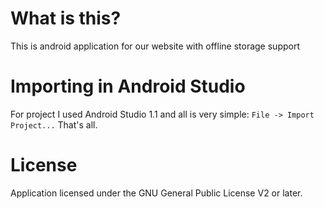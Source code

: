 # What is this?
This is android application for our website with offline storage support
# Importing in Android Studio
For project I used Android Studio 1.1 and all is very simple: `File -> Import Project...` That's all.
# License
Application licensed under the GNU General Public License V2 or later.
